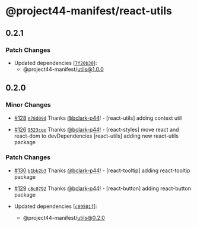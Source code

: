 # @project44-manifest/react-utils

## 0.2.1

### Patch Changes

- Updated dependencies
  [[`7f20b30`](https://github.com/project44/manifest/commit/7f20b3033748bf70b76a88fcfc079539b588134a)]:
  - @project44-manifest/utils@1.0.0

## 0.2.0

### Minor Changes

- [#128](https://github.com/project44/manifest/pull/128)
  [`e78d09d`](https://github.com/project44/manifest/commit/e78d09d9ca24dd8968739cc065e5e7551f6972b1)
  Thanks [@bclark-p44](https://github.com/bclark-p44)! - [react-utils] adding context util

* [#126](https://github.com/project44/manifest/pull/126)
  [`9523cee`](https://github.com/project44/manifest/commit/9523cee0c7aa3141c1e82af0c754bb3ce958f47f)
  Thanks [@bclark-p44](https://github.com/bclark-p44)! - [react-styles] move react and react-dom to
  devDependencies [react-utils] adding new react-utils package

### Patch Changes

- [#130](https://github.com/project44/manifest/pull/130)
  [`b1bb2b3`](https://github.com/project44/manifest/commit/b1bb2b39e9702bd3d80000b3197128e3f449ffd8)
  Thanks [@bclark-p44](https://github.com/bclark-p44)! - [react-tooltip] adding react-tooltip
  package

* [#129](https://github.com/project44/manifest/pull/129)
  [`c8c0792`](https://github.com/project44/manifest/commit/c8c07926264dc9bb4693c8c2b871f1825148610b)
  Thanks [@bclark-p44](https://github.com/bclark-p44)! - [react-button] adding react-button package

* Updated dependencies
  [[`c89501f`](https://github.com/project44/manifest/commit/c89501fc9e89987ed4da1aacdb21381de670f800)]:
  - @project44-manifest/utils@0.2.0
